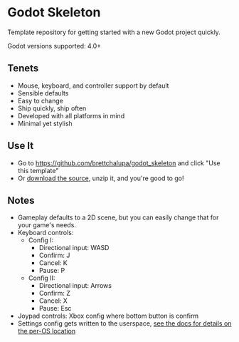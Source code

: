 # Godot Skeleton

Template repository for getting started with a new Godot project quickly.

Godot versions supported: 4.0+

## Tenets

- Mouse, keyboard, and controller support by default
- Sensible defaults
- Easy to change
- Ship quickly, ship often
- Developed with all platforms in mind
- Minimal yet stylish

## Use It

- Go to https://github.com/brettchalupa/godot_skeleton and click "Use this template"
- Or [download the source](https://github.com/brettchalupa/godot_skeleton/archive/refs/heads/main.zip), unzip it, and you're good to go!

## Notes

- Gameplay defaults to a 2D scene, but you can easily change that for your game's needs.
- Keyboard controls:
    - Config I:
        - Directional input: WASD
        - Confirm: J
        - Cancel: K
        - Pause: P
    - Config II:
        - Directional input: Arrows
        - Confirm: Z
        - Cancel: X
        - Pause: Esc
- Joypad controls: Xbox config where bottom button is confirm
- Settings config gets written to the userspace, [see the docs for details on the per-OS location](https://docs.godotengine.org/en/stable/tutorials/io/data_paths.html#accessing-persistent-user-data-user)
